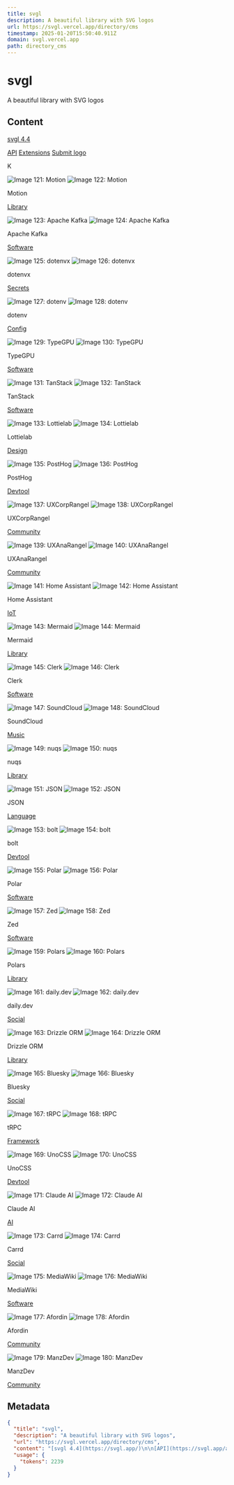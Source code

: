 ```yaml
---
title: svgl
description: A beautiful library with SVG logos
url: https://svgl.vercel.app/directory/cms
timestamp: 2025-01-20T15:50:40.911Z
domain: svgl.vercel.app
path: directory_cms
---
```


# svgl


A beautiful library with SVG logos


## Content

[svgl 4.4](https://svgl.app/)

[API](https://svgl.app/api) [Extensions](https://github.com/pheralb/svgl?tab=readme-ov-file#-extensions) [Submit logo](https://github.com/pheralb/svgl#-getting-started)

[](https://twitter.com/pheralb_ "Twitter")[](https://github.com/pheralb/svgl "GitHub")

K

![Image 121: Motion](https://svgl.app/library/motion_dark.svg) ![Image 122: Motion](https://svgl.app/library/motion.svg)

Motion

[Library](https://svgl.app/directory/library)

[](https://motion.dev/ "Website")

![Image 123: Apache Kafka](https://svgl.app/library/apache-kafka.svg) ![Image 124: Apache Kafka](https://svgl.app/library/apache-kafka.svg)

Apache Kafka

[Software](https://svgl.app/directory/software)

[](https://kafka.apache.org/ "Website")

![Image 125: dotenvx](https://svgl.app/library/dotenvx.svg) ![Image 126: dotenvx](https://svgl.app/library/dotenvx.svg)

dotenvx

[Secrets](https://svgl.app/directory/secrets "This icon is part of the Secrets,Config,Devtool category")

[](https://dotenvx.com/ "Website")

![Image 127: dotenv](https://svgl.app/library/dotenv.svg) ![Image 128: dotenv](https://svgl.app/library/dotenv.svg)

dotenv

[Config](https://svgl.app/directory/config "This icon is part of the Config,Library,Devtool category")

[](https://github.com/motdotla/dotenv "Website")

![Image 129: TypeGPU](https://svgl.app/library/typegpu-dark.svg) ![Image 130: TypeGPU](https://svgl.app/library/typegpu-light.svg)

TypeGPU

[Software](https://svgl.app/directory/software "This icon is part of the Software,Library category")

[](https://typegpu.com/ "Website")

![Image 131: TanStack](https://svgl.app/library/tanstack.svg) ![Image 132: TanStack](https://svgl.app/library/tanstack.svg)

TanStack

[Software](https://svgl.app/directory/software "This icon is part of the Software,Library category")

[](https://tanstack.com/ "Website")

![Image 133: Lottielab](https://svgl.app/library/lottielab.svg) ![Image 134: Lottielab](https://svgl.app/library/lottielab.svg)

Lottielab

[Design](https://svgl.app/directory/design)

[](https://www.lottielab.com/ "Website")

![Image 135: PostHog](https://svgl.app/library/posthog.svg) ![Image 136: PostHog](https://svgl.app/library/posthog.svg)

PostHog

[Devtool](https://svgl.app/directory/devtool)

[](https://posthog.com/ "Website")

![Image 137: UXCorpRangel](https://svgl.app/library/uxcorprangel-dark.svg) ![Image 138: UXCorpRangel](https://svgl.app/library/uxcorprangel-light.svg)

UXCorpRangel

[Community](https://svgl.app/directory/community "This icon is part of the Community category")

[](https://github.com/UXCorpRangel/ "Website")

![Image 139: UXAnaRangel](https://svgl.app/library/uxanarangel-dark.svg) ![Image 140: UXAnaRangel](https://svgl.app/library/uxanarangel-light.svg)

UXAnaRangel

[Community](https://svgl.app/directory/community "This icon is part of the Community category")

[](https://uxanarangel.com/ "Website")

![Image 141: Home Assistant](https://svgl.app/library/home-assistant.svg) ![Image 142: Home Assistant](https://svgl.app/library/home-assistant.svg)

Home Assistant

[IoT](https://svgl.app/directory/iot "This icon is part of the IoT,Home Automation,Software category")

[](https://github.com/home-assistant/assets/tree/master/logo "Website")

![Image 143: Mermaid](https://svgl.app/library/mermaid-logo-dark.svg) ![Image 144: Mermaid](https://svgl.app/library/mermaid-logo-light.svg)

Mermaid

[Library](https://svgl.app/directory/library "This icon is part of the Library category")

[](https://mermaid.js.org/ "Website")

![Image 145: Clerk](https://svgl.app/library/clerk-dark.svg) ![Image 146: Clerk](https://svgl.app/library/clerk-light.svg)

Clerk

[Software](https://svgl.app/directory/software "This icon is part of the Software,Authentication category")

[](https://clerk.com/ "Website")

![Image 147: SoundCloud](https://svgl.app/library/soundcloud-logo_dark.svg) ![Image 148: SoundCloud](https://svgl.app/library/soundcloud-logo.svg)

SoundCloud

[Music](https://svgl.app/directory/music)

[](https://soundcloud.com/ "Website")

![Image 149: nuqs](https://svgl.app/library/nuqs_dark.svg) ![Image 150: nuqs](https://svgl.app/library/nuqs.svg)

nuqs

[Library](https://svgl.app/directory/library)

[](https://nuqs.47ng.com/ "Website")

![Image 151: JSON](https://svgl.app/library/json.svg) ![Image 152: JSON](https://svgl.app/library/json.svg)

JSON

[Language](https://svgl.app/directory/language)

[](https://json.org/ "Website")

![Image 153: bolt](https://svgl.app/library/bolt-new_dark.svg) ![Image 154: bolt](https://svgl.app/library/bolt-new.svg)

bolt

[Devtool](https://svgl.app/directory/devtool)

[](https://bolt.new/ "Website")

![Image 155: Polar](https://svgl.app/library/polar-sh_dark.svg) ![Image 156: Polar](https://svgl.app/library/polar-sh_light.svg)

Polar

[Software](https://svgl.app/directory/software)

[](https://polar.sh/ "Website")

![Image 157: Zed](https://svgl.app/library/zed-logo_dark.svg) ![Image 158: Zed](https://svgl.app/library/zed-logo.svg)

Zed

[Software](https://svgl.app/directory/software)

[](https://zed.dev/ "Website")

![Image 159: Polars](https://svgl.app/library/polars-logo.svg) ![Image 160: Polars](https://svgl.app/library/polars-logo.svg)

Polars

[Library](https://svgl.app/directory/library)

[](https://pola.rs/ "Website")

![Image 161: daily.dev](https://svgl.app/library/daily-dev-dark.svg) ![Image 162: daily.dev](https://svgl.app/library/daily-dev-ligth.svg)

daily.dev

[Social](https://svgl.app/directory/social "This icon is part of the Social,Community category")

[](https://daily.dev/ "Website")

![Image 163: Drizzle ORM](https://svgl.app/library/drizzle-orm_dark.svg) ![Image 164: Drizzle ORM](https://svgl.app/library/drizzle-orm_light.svg)

Drizzle ORM

[Library](https://svgl.app/directory/library "This icon is part of the Library,Database category")

[](https://orm.drizzle.team/ "Website")

![Image 165: Bluesky](https://svgl.app/library/bluesky.svg) ![Image 166: Bluesky](https://svgl.app/library/bluesky.svg)

Bluesky

[Social](https://svgl.app/directory/social)

[](https://blueskyweb.xyz/ "Website")

![Image 167: tRPC](https://svgl.app/library/trpc.svg) ![Image 168: tRPC](https://svgl.app/library/trpc.svg)

tRPC

[Framework](https://svgl.app/directory/framework)

[](https://trpc.io/ "Website")

![Image 169: UnoCSS](https://svgl.app/library/unocss.svg) ![Image 170: UnoCSS](https://svgl.app/library/unocss.svg)

UnoCSS

[Devtool](https://svgl.app/directory/devtool)

[](https://unocss.dev/ "Website")

![Image 171: Claude AI](https://svgl.app/library/claude-ai-icon.svg) ![Image 172: Claude AI](https://svgl.app/library/claude-ai-icon.svg)

Claude AI

[AI](https://svgl.app/directory/ai)

[](https://claude.ai/ "Website")

![Image 173: Carrd](https://svgl.app/library/carrd.svg) ![Image 174: Carrd](https://svgl.app/library/carrd.svg)

Carrd

[Social](https://svgl.app/directory/social "This icon is part of the Social category")

[](https://carrd.co/ "Website")

![Image 175: MediaWiki](https://svgl.app/library/mediawiki.svg) ![Image 176: MediaWiki](https://svgl.app/library/mediawiki.svg)

MediaWiki

[Software](https://svgl.app/directory/software "This icon is part of the Software,CMS category")

[](https://www.mediawiki.org/ "Website")

![Image 177: Afordin](https://svgl.app/library/afordin-dark.svg) ![Image 178: Afordin](https://svgl.app/library/afordin-light.svg)

Afordin

[Community](https://svgl.app/directory/community "This icon is part of the Community category")

[](https://github.com/Afordin "Website")

![Image 179: ManzDev](https://svgl.app/library/manzdev.svg) ![Image 180: ManzDev](https://svgl.app/library/manzdev.svg)

ManzDev

[Community](https://svgl.app/directory/community "This icon is part of the Community category")

[](https://manz.dev/ "Website")

## Metadata

```json
{
  "title": "svgl",
  "description": "A beautiful library with SVG logos",
  "url": "https://svgl.vercel.app/directory/cms",
  "content": "[svgl 4.4](https://svgl.app/)\n\n[API](https://svgl.app/api) [Extensions](https://github.com/pheralb/svgl?tab=readme-ov-file#-extensions) [Submit logo](https://github.com/pheralb/svgl#-getting-started)\n\n[](https://twitter.com/pheralb_ \"Twitter\")[](https://github.com/pheralb/svgl \"GitHub\")\n\nK\n\n![Image 121: Motion](https://svgl.app/library/motion_dark.svg) ![Image 122: Motion](https://svgl.app/library/motion.svg)\n\nMotion\n\n[Library](https://svgl.app/directory/library)\n\n[](https://motion.dev/ \"Website\")\n\n![Image 123: Apache Kafka](https://svgl.app/library/apache-kafka.svg) ![Image 124: Apache Kafka](https://svgl.app/library/apache-kafka.svg)\n\nApache Kafka\n\n[Software](https://svgl.app/directory/software)\n\n[](https://kafka.apache.org/ \"Website\")\n\n![Image 125: dotenvx](https://svgl.app/library/dotenvx.svg) ![Image 126: dotenvx](https://svgl.app/library/dotenvx.svg)\n\ndotenvx\n\n[Secrets](https://svgl.app/directory/secrets \"This icon is part of the Secrets,Config,Devtool category\")\n\n[](https://dotenvx.com/ \"Website\")\n\n![Image 127: dotenv](https://svgl.app/library/dotenv.svg) ![Image 128: dotenv](https://svgl.app/library/dotenv.svg)\n\ndotenv\n\n[Config](https://svgl.app/directory/config \"This icon is part of the Config,Library,Devtool category\")\n\n[](https://github.com/motdotla/dotenv \"Website\")\n\n![Image 129: TypeGPU](https://svgl.app/library/typegpu-dark.svg) ![Image 130: TypeGPU](https://svgl.app/library/typegpu-light.svg)\n\nTypeGPU\n\n[Software](https://svgl.app/directory/software \"This icon is part of the Software,Library category\")\n\n[](https://typegpu.com/ \"Website\")\n\n![Image 131: TanStack](https://svgl.app/library/tanstack.svg) ![Image 132: TanStack](https://svgl.app/library/tanstack.svg)\n\nTanStack\n\n[Software](https://svgl.app/directory/software \"This icon is part of the Software,Library category\")\n\n[](https://tanstack.com/ \"Website\")\n\n![Image 133: Lottielab](https://svgl.app/library/lottielab.svg) ![Image 134: Lottielab](https://svgl.app/library/lottielab.svg)\n\nLottielab\n\n[Design](https://svgl.app/directory/design)\n\n[](https://www.lottielab.com/ \"Website\")\n\n![Image 135: PostHog](https://svgl.app/library/posthog.svg) ![Image 136: PostHog](https://svgl.app/library/posthog.svg)\n\nPostHog\n\n[Devtool](https://svgl.app/directory/devtool)\n\n[](https://posthog.com/ \"Website\")\n\n![Image 137: UXCorpRangel](https://svgl.app/library/uxcorprangel-dark.svg) ![Image 138: UXCorpRangel](https://svgl.app/library/uxcorprangel-light.svg)\n\nUXCorpRangel\n\n[Community](https://svgl.app/directory/community \"This icon is part of the Community category\")\n\n[](https://github.com/UXCorpRangel/ \"Website\")\n\n![Image 139: UXAnaRangel](https://svgl.app/library/uxanarangel-dark.svg) ![Image 140: UXAnaRangel](https://svgl.app/library/uxanarangel-light.svg)\n\nUXAnaRangel\n\n[Community](https://svgl.app/directory/community \"This icon is part of the Community category\")\n\n[](https://uxanarangel.com/ \"Website\")\n\n![Image 141: Home Assistant](https://svgl.app/library/home-assistant.svg) ![Image 142: Home Assistant](https://svgl.app/library/home-assistant.svg)\n\nHome Assistant\n\n[IoT](https://svgl.app/directory/iot \"This icon is part of the IoT,Home Automation,Software category\")\n\n[](https://github.com/home-assistant/assets/tree/master/logo \"Website\")\n\n![Image 143: Mermaid](https://svgl.app/library/mermaid-logo-dark.svg) ![Image 144: Mermaid](https://svgl.app/library/mermaid-logo-light.svg)\n\nMermaid\n\n[Library](https://svgl.app/directory/library \"This icon is part of the Library category\")\n\n[](https://mermaid.js.org/ \"Website\")\n\n![Image 145: Clerk](https://svgl.app/library/clerk-dark.svg) ![Image 146: Clerk](https://svgl.app/library/clerk-light.svg)\n\nClerk\n\n[Software](https://svgl.app/directory/software \"This icon is part of the Software,Authentication category\")\n\n[](https://clerk.com/ \"Website\")\n\n![Image 147: SoundCloud](https://svgl.app/library/soundcloud-logo_dark.svg) ![Image 148: SoundCloud](https://svgl.app/library/soundcloud-logo.svg)\n\nSoundCloud\n\n[Music](https://svgl.app/directory/music)\n\n[](https://soundcloud.com/ \"Website\")\n\n![Image 149: nuqs](https://svgl.app/library/nuqs_dark.svg) ![Image 150: nuqs](https://svgl.app/library/nuqs.svg)\n\nnuqs\n\n[Library](https://svgl.app/directory/library)\n\n[](https://nuqs.47ng.com/ \"Website\")\n\n![Image 151: JSON](https://svgl.app/library/json.svg) ![Image 152: JSON](https://svgl.app/library/json.svg)\n\nJSON\n\n[Language](https://svgl.app/directory/language)\n\n[](https://json.org/ \"Website\")\n\n![Image 153: bolt](https://svgl.app/library/bolt-new_dark.svg) ![Image 154: bolt](https://svgl.app/library/bolt-new.svg)\n\nbolt\n\n[Devtool](https://svgl.app/directory/devtool)\n\n[](https://bolt.new/ \"Website\")\n\n![Image 155: Polar](https://svgl.app/library/polar-sh_dark.svg) ![Image 156: Polar](https://svgl.app/library/polar-sh_light.svg)\n\nPolar\n\n[Software](https://svgl.app/directory/software)\n\n[](https://polar.sh/ \"Website\")\n\n![Image 157: Zed](https://svgl.app/library/zed-logo_dark.svg) ![Image 158: Zed](https://svgl.app/library/zed-logo.svg)\n\nZed\n\n[Software](https://svgl.app/directory/software)\n\n[](https://zed.dev/ \"Website\")\n\n![Image 159: Polars](https://svgl.app/library/polars-logo.svg) ![Image 160: Polars](https://svgl.app/library/polars-logo.svg)\n\nPolars\n\n[Library](https://svgl.app/directory/library)\n\n[](https://pola.rs/ \"Website\")\n\n![Image 161: daily.dev](https://svgl.app/library/daily-dev-dark.svg) ![Image 162: daily.dev](https://svgl.app/library/daily-dev-ligth.svg)\n\ndaily.dev\n\n[Social](https://svgl.app/directory/social \"This icon is part of the Social,Community category\")\n\n[](https://daily.dev/ \"Website\")\n\n![Image 163: Drizzle ORM](https://svgl.app/library/drizzle-orm_dark.svg) ![Image 164: Drizzle ORM](https://svgl.app/library/drizzle-orm_light.svg)\n\nDrizzle ORM\n\n[Library](https://svgl.app/directory/library \"This icon is part of the Library,Database category\")\n\n[](https://orm.drizzle.team/ \"Website\")\n\n![Image 165: Bluesky](https://svgl.app/library/bluesky.svg) ![Image 166: Bluesky](https://svgl.app/library/bluesky.svg)\n\nBluesky\n\n[Social](https://svgl.app/directory/social)\n\n[](https://blueskyweb.xyz/ \"Website\")\n\n![Image 167: tRPC](https://svgl.app/library/trpc.svg) ![Image 168: tRPC](https://svgl.app/library/trpc.svg)\n\ntRPC\n\n[Framework](https://svgl.app/directory/framework)\n\n[](https://trpc.io/ \"Website\")\n\n![Image 169: UnoCSS](https://svgl.app/library/unocss.svg) ![Image 170: UnoCSS](https://svgl.app/library/unocss.svg)\n\nUnoCSS\n\n[Devtool](https://svgl.app/directory/devtool)\n\n[](https://unocss.dev/ \"Website\")\n\n![Image 171: Claude AI](https://svgl.app/library/claude-ai-icon.svg) ![Image 172: Claude AI](https://svgl.app/library/claude-ai-icon.svg)\n\nClaude AI\n\n[AI](https://svgl.app/directory/ai)\n\n[](https://claude.ai/ \"Website\")\n\n![Image 173: Carrd](https://svgl.app/library/carrd.svg) ![Image 174: Carrd](https://svgl.app/library/carrd.svg)\n\nCarrd\n\n[Social](https://svgl.app/directory/social \"This icon is part of the Social category\")\n\n[](https://carrd.co/ \"Website\")\n\n![Image 175: MediaWiki](https://svgl.app/library/mediawiki.svg) ![Image 176: MediaWiki](https://svgl.app/library/mediawiki.svg)\n\nMediaWiki\n\n[Software](https://svgl.app/directory/software \"This icon is part of the Software,CMS category\")\n\n[](https://www.mediawiki.org/ \"Website\")\n\n![Image 177: Afordin](https://svgl.app/library/afordin-dark.svg) ![Image 178: Afordin](https://svgl.app/library/afordin-light.svg)\n\nAfordin\n\n[Community](https://svgl.app/directory/community \"This icon is part of the Community category\")\n\n[](https://github.com/Afordin \"Website\")\n\n![Image 179: ManzDev](https://svgl.app/library/manzdev.svg) ![Image 180: ManzDev](https://svgl.app/library/manzdev.svg)\n\nManzDev\n\n[Community](https://svgl.app/directory/community \"This icon is part of the Community category\")\n\n[](https://manz.dev/ \"Website\")",
  "usage": {
    "tokens": 2239
  }
}
```
